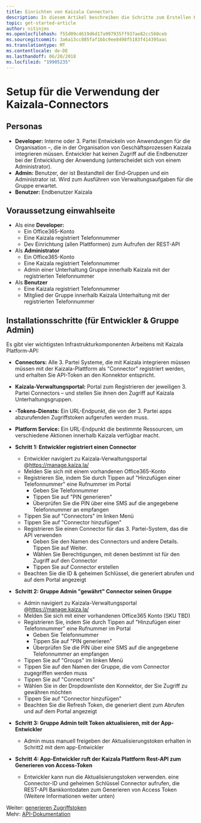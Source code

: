 ```yaml
---
title: Einrichten von Kaizala Connectors
description: In diesem Artikel beschreiben die Schritte zum Erstellen Kaizala Connectors und zum Generieren der Permission-Token
topic: get-started-article
author: nitinjms
ms.openlocfilehash: f55d09c4619d6d17a997935ff937ae82cc560ceb
ms.sourcegitcommit: 3a6a13cc885faf1bbc9ee8498f5183f414395aac
ms.translationtype: MT
ms.contentlocale: de-DE
ms.lasthandoff: 06/20/2018
ms.locfileid: "19905235"
---
```

# <a name="setup-for-using-the-kaizala-connectors"></a>Setup für die Verwendung der Kaizala-Connectors

## <a name="personas"></a>Personas

*   **Developer:** Interne oder 3. Partei Entwickeln von Anwendungen für die Organisation –, die in der Organisation von Geschäftsprozessen Kaizala integrieren müssen. Entwickler hat keinen Zugriff auf die Endbenutzer bei der Entwicklung der Anwendung (unterscheidet sich von einem Administrator).
*   **Admin:** Benutzer, der ist Bestandteil der End-Gruppen und ein Administrator ist. Wird zum Ausführen von Verwaltungsaufgaben für die Gruppe erwartet.
*   **Benutzer:** Endbenutzer Kaizala

## <a name="pre-req-to-set-up"></a>Voraussetzung einwahlseite

*   Als eine **Developer:**
    *   Ein Office365-Konto
    *   Eine Kaizala registriert Telefonnummer
    *   Dev Einrichtung (allen Plattformen) zum Aufrufen der REST-API
*   Als **Administrator**
    *   Ein Office365-Konto
    *   Eine Kaizala registriert Telefonnummer
    *   Admin einer Unterhaltung Gruppe innerhalb Kaizala mit der registrierten Telefonnummer
*   Als **Benutzer**
    *   Eine Kaizala registriert Telefonnummer
    *   Mitglied der Gruppe innerhalb Kaizala Unterhaltung mit der registrierten Telefonnummer

## <a name="set-up-steps-developer--group-admin"></a>Installationsschritte (für Entwickler & Gruppe Admin)

Es gibt vier wichtigsten Infrastrukturkomponenten Arbeitens mit Kaizala Platform-API:

*   **Connectors:** Alle 3. Partei Systeme, die mit Kaizala integrieren müssen müssen mit der Kaizala-Plattform als "Connector" registriert werden, und erhalten Sie API-Token an den Konnektor entspricht.
*   **Kaizala-Verwaltungsportal:** Portal zum Registrieren der jeweiligen 3. Partei Connectors – und stellen Sie ihnen den Zugriff auf Kaizala Unterhaltungsgruppen.
*   **-Tokens-Diensts:** Ein URL-Endpunkt, die von der 3. Partei apps abzurufenden Zugriffstoken aufgerufen werden muss.
*   **Platform Service:** Ein URL-Endpunkt die bestimmte Ressourcen, um verschiedene Aktionen innerhalb Kaizala verfügbar macht.
*   **Schritt 1: Entwickler registriert einen Connector**

    *   Entwickler navigiert zu Kaizala-Verwaltungsportal @https://manage.kaiza.la/
    *   Melden Sie sich mit einem vorhandenen Office365-Konto
    *   Registrieren Sie, indem Sie durch Tippen auf "Hinzufügen einer Telefonnummer" eine Rufnummer im Portal
        *   Geben Sie Telefonnummer
        *   Tippen Sie auf "PIN generieren"
        *   Überprüfen Sie die PIN über eine SMS auf die angegebene Telefonnummer an empfangen
    *   Tippen Sie auf "Connectors" im linken Menü
    *   Tippen Sie auf "Connector hinzufügen"
    *   Registrieren Sie einen Connector für das 3. Partei-System, das die API verwenden
        *   Geben Sie den Namen des Connectors und andere Details. Tippen Sie auf Weiter.
        *   Wählen Sie Berechtigungen, mit denen bestimmt ist für den Zugriff auf den Connector
        *   Tippen Sie auf Connector erstellen
    *   Beachten Sie die ID & geheimen Schlüssel, die generiert abrufen und auf dem Portal angezeigt

*   **Schritt 2: Gruppe Admin "gewährt" Connector seinen Gruppe**

    *   Admin navigiert zu Kaizala-Verwaltungsportal @https://manage.kaiza.la/
    *   Melden Sie sich mit einer vorhandenen Office365 Konto (SKU TBD)
    *   Registrieren Sie, indem Sie durch Tippen auf "Hinzufügen einer Telefonnummer" eine Rufnummer im Portal
        *   Geben Sie Telefonnummer
        *   Tippen Sie auf "PIN generieren"
        *   Überprüfen Sie die PIN über eine SMS auf die angegebene Telefonnummer an empfangen
    *   Tippen Sie auf "Groups" im linken Menü
    *   Tippen Sie auf den Namen der Gruppe, die vom Connector zugegriffen werden muss
    *   Tippen Sie auf "Connectors"
    *   Wählen Sie in der Dropdownliste den Konnektor, der Sie Zugriff zu gewähren möchten
    *   Tippen Sie auf "Connector hinzufügen"
    *   Beachten Sie die Refresh Token, die generiert dient zum Abrufen und auf dem Portal angezeigt

*   **Schritt 3: Gruppe Admin teilt Token aktualisieren, mit der App-Entwickler**

    *   Admin muss manuell freigeben der Aktualisierungstoken erhalten in Schritt2 mit dem app-Entwickler

*   **Schritt 4: App-Entwickler ruft der Kaizala Plattform Rest-API zum Generieren von Access-Token**

    *   Entwickler kann nun die Aktualisierungstoken verwenden. eine Connector-ID und geheimen Schlüssel Connector aufrufen, die REST-API Bankkontodaten zum Generieren von Access Token (Weitere Informationen weiter unten)


Weiter: [generieren Zugriffstoken](Tokens.md)<br/>
Mehr: [API-Dokumentation](API.md)

